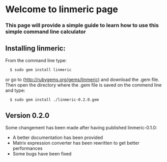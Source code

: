 # Welcome to linmeric page
### This page will provide a simple guide to learn how to use this simple command line calculator

## Installing linmeric:

From the command line type:
```sh
  $ sudo gem install linmeric
```
or go to (http://rubygems.org/gems/linmeric) and download the .gem file. Then open the directory where the .gem file is saved on the commend line and type:
```sh
  $ sudo gem install ./linmeric-0.2.0.gem
```

## Version 0.2.0
Some changement has been made after having published linmeric-0.1.0:
- A better documentation has been provided
- Matrix expression converter has been rewritten to get better performances
- Some bugs have been fixed
